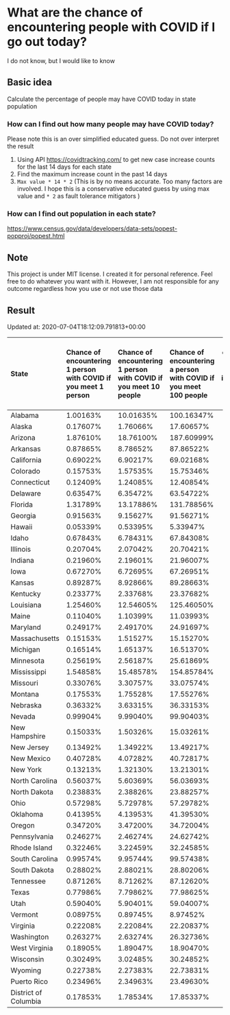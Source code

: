 # What are the chance of encountering people with COVID if I go out today?
I do not know, but I would like to know

## Basic idea
Calculate the percentage of people may have COVID today in state population

### How can I find out how many people may have COVID today?
Please note this is an over simplified educated guess. Do not over interpret the result 
1. Using API https://covidtracking.com/ to get new case increase counts for the last 14 days for each state
2. Find the maximum increase count in the past 14 days
3. `Max value * 14 * 2` (This is by no means accurate. Too many factors are involved. I hope this is a conservative educated guess by using max value and `* 2` as fault tolerance mitigators ) 

### How can I find out population in each state?
https://www.census.gov/data/developers/data-sets/popest-popproj/popest.html

## Note
This project is under MIT license. I created it for personal reference. Feel free to do whatever you want with it. However, I am not responsible for any outcome regardless how you use or not use those data 

## Result

 Updated at: 2020-07-04T18:12:09.791813+00:00

| State                | Chance of encountering 1 person with COVID if you meet 1 person   | Chance of encountering 1 person with COVID if you meet 10 people   | Chance of encountering a person with COVID if you meet 100 people   |   Max count of new case increase in the past 14 days |   Estimated people count with COVID |
|:---------------------|:------------------------------------------------------------------|:-------------------------------------------------------------------|:--------------------------------------------------------------------|-----------------------------------------------------:|------------------------------------:|
| Alabama              | 1.00163%                                                          | 10.01635%                                                          | 100.16347%                                                          |                                                 1754 |                               49112 |
| Alaska               | 0.17607%                                                          | 1.76066%                                                           | 17.60657%                                                           |                                                   46 |                                1288 |
| Arizona              | 1.87610%                                                          | 18.76100%                                                          | 187.60999%                                                          |                                                 4877 |                              136556 |
| Arkansas             | 0.87865%                                                          | 8.78652%                                                           | 87.86522%                                                           |                                                  947 |                               26516 |
| California           | 0.69022%                                                          | 6.90217%                                                           | 69.02168%                                                           |                                                 9740 |                              272720 |
| Colorado             | 0.15753%                                                          | 1.57535%                                                           | 15.75346%                                                           |                                                  324 |                                9072 |
| Connecticut          | 0.12409%                                                          | 1.24085%                                                           | 12.40854%                                                           |                                                  158 |                                4424 |
| Delaware             | 0.63547%                                                          | 6.35472%                                                           | 63.54722%                                                           |                                                  221 |                                6188 |
| Florida              | 1.31789%                                                          | 13.17886%                                                          | 131.78856%                                                          |                                                10109 |                              283052 |
| Georgia              | 0.91563%                                                          | 9.15627%                                                           | 91.56271%                                                           |                                                 3472 |                               97216 |
| Hawaii               | 0.05339%                                                          | 0.53395%                                                           | 5.33947%                                                            |                                                   27 |                                 756 |
| Idaho                | 0.67843%                                                          | 6.78431%                                                           | 67.84308%                                                           |                                                  433 |                               12124 |
| Illinois             | 0.20704%                                                          | 2.07042%                                                           | 20.70421%                                                           |                                                  937 |                               26236 |
| Indiana              | 0.21960%                                                          | 2.19601%                                                           | 21.96007%                                                           |                                                  528 |                               14784 |
| Iowa                 | 0.67270%                                                          | 6.72695%                                                           | 67.26951%                                                           |                                                  758 |                               21224 |
| Kansas               | 0.89287%                                                          | 8.92866%                                                           | 89.28663%                                                           |                                                  929 |                               26012 |
| Kentucky             | 0.23377%                                                          | 2.33768%                                                           | 23.37682%                                                           |                                                  373 |                               10444 |
| Louisiana            | 1.25460%                                                          | 12.54605%                                                          | 125.46050%                                                          |                                                 2083 |                               58324 |
| Maine                | 0.11040%                                                          | 1.10399%                                                           | 11.03993%                                                           |                                                   53 |                                1484 |
| Maryland             | 0.24917%                                                          | 2.49170%                                                           | 24.91697%                                                           |                                                  538 |                               15064 |
| Massachusetts        | 0.15153%                                                          | 1.51527%                                                           | 15.15270%                                                           |                                                  373 |                               10444 |
| Michigan             | 0.16514%                                                          | 1.65137%                                                           | 16.51370%                                                           |                                                  589 |                               16492 |
| Minnesota            | 0.25619%                                                          | 2.56187%                                                           | 25.61869%                                                           |                                                  516 |                               14448 |
| Mississippi          | 1.54858%                                                          | 15.48578%                                                          | 154.85784%                                                          |                                                 1646 |                               46088 |
| Missouri             | 0.33076%                                                          | 3.30757%                                                           | 33.07574%                                                           |                                                  725 |                               20300 |
| Montana              | 0.17553%                                                          | 1.75528%                                                           | 17.55276%                                                           |                                                   67 |                                1876 |
| Nebraska             | 0.36332%                                                          | 3.63315%                                                           | 36.33153%                                                           |                                                  251 |                                7028 |
| Nevada               | 0.99904%                                                          | 9.99040%                                                           | 99.90403%                                                           |                                                 1099 |                               30772 |
| New Hampshire        | 0.15033%                                                          | 1.50326%                                                           | 15.03261%                                                           |                                                   73 |                                2044 |
| New Jersey           | 0.13492%                                                          | 1.34922%                                                           | 13.49217%                                                           |                                                  428 |                               11984 |
| New Mexico           | 0.40728%                                                          | 4.07282%                                                           | 40.72817%                                                           |                                                  305 |                                8540 |
| New York             | 0.13213%                                                          | 1.32130%                                                           | 13.21301%                                                           |                                                  918 |                               25704 |
| North Carolina       | 0.56037%                                                          | 5.60369%                                                           | 56.03693%                                                           |                                                 2099 |                               58772 |
| North Dakota         | 0.23883%                                                          | 2.38826%                                                           | 23.88257%                                                           |                                                   65 |                                1820 |
| Ohio                 | 0.57298%                                                          | 5.72978%                                                           | 57.29782%                                                           |                                                 2392 |                               66976 |
| Oklahoma             | 0.41395%                                                          | 4.13953%                                                           | 41.39530%                                                           |                                                  585 |                               16380 |
| Oregon               | 0.34720%                                                          | 3.47200%                                                           | 34.72004%                                                           |                                                  523 |                               14644 |
| Pennsylvania         | 0.24627%                                                          | 2.46274%                                                           | 24.62742%                                                           |                                                 1126 |                               31528 |
| Rhode Island         | 0.32246%                                                          | 3.22459%                                                           | 32.24585%                                                           |                                                  122 |                                3416 |
| South Carolina       | 0.99574%                                                          | 9.95744%                                                           | 99.57438%                                                           |                                                 1831 |                               51268 |
| South Dakota         | 0.28802%                                                          | 2.88021%                                                           | 28.80206%                                                           |                                                   91 |                                2548 |
| Tennessee            | 0.87126%                                                          | 8.71262%                                                           | 87.12620%                                                           |                                                 2125 |                               59500 |
| Texas                | 0.77986%                                                          | 7.79862%                                                           | 77.98625%                                                           |                                                 8076 |                              226128 |
| Utah                 | 0.59040%                                                          | 5.90401%                                                           | 59.04007%                                                           |                                                  676 |                               18928 |
| Vermont              | 0.08975%                                                          | 0.89745%                                                           | 8.97452%                                                            |                                                   20 |                                 560 |
| Virginia             | 0.22208%                                                          | 2.22084%                                                           | 22.20837%                                                           |                                                  677 |                               18956 |
| Washington           | 0.26327%                                                          | 2.63274%                                                           | 26.32736%                                                           |                                                  716 |                               20048 |
| West Virginia        | 0.18905%                                                          | 1.89047%                                                           | 18.90470%                                                           |                                                  121 |                                3388 |
| Wisconsin            | 0.30249%                                                          | 3.02485%                                                           | 30.24852%                                                           |                                                  629 |                               17612 |
| Wyoming              | 0.22738%                                                          | 2.27383%                                                           | 22.73831%                                                           |                                                   47 |                                1316 |
| Puerto Rico          | 0.23496%                                                          | 2.34963%                                                           | 23.49630%                                                           |                                                  268 |                                7504 |
| District of Columbia | 0.17853%                                                          | 1.78534%                                                           | 17.85337%                                                           |                                                   45 |                                1260 |